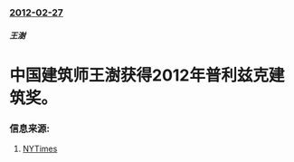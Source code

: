 ### [2012-02-27](/zh/news/2012/02/27/index.md)

##### 王澍
#  中国建筑师王澍获得2012年普利兹克建筑奖。




### 信息来源:

1. [NYTimes](http://www.nytimes.com/2012/02/28/arts/design/pritzker-prize-awarded-to-wang-shu-chinese-architect.html)
